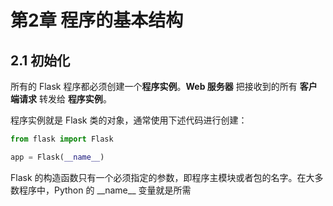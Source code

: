 # 第2章 程序的基本结构

## 2.1 初始化

所有的 Flask 程序都必须创建一个**程序实例**。**Web 服务器** 把接收到的所有 **客户端请求** 转发给 **程序实例**。

程序实例就是 Flask 类的对象，通常使用下述代码进行创建：

```python
from flask import Flask

app = Flask(__name__)
```

Flask 的构造函数只有一个必须指定的参数，即程序主模块或者包的名字。在大多数程序中，Python 的 \_\_name\_\_ 变量就是所需